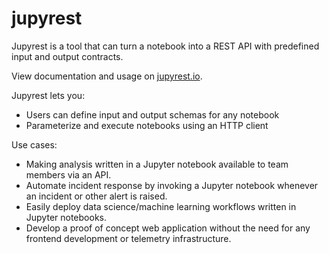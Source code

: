 # jupyrest

Jupyrest is a tool that can turn a notebook into a REST API with predefined input and output contracts.

View documentation and usage on [jupyrest.io](https://jupyrest.io).

Jupyrest lets you:

* Users can define input and output schemas for any notebook
* Parameterize and execute notebooks using an HTTP client

Use cases:

* Making analysis written in a Jupyter notebook available to team members via an API.
* Automate incident response by invoking a Jupyter notebook whenever an incident or other alert is raised.
* Easily deploy data science/machine learning workflows written in Jupyter notebooks.
* Develop a proof of concept web application without the need for any frontend development or telemetry infrastructure.
